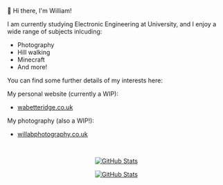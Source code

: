 👋 Hi there, I'm William!

I am currently studying Electronic Engineering at University, and I enjoy a wide range of subjects inlcuding:
- Photography
- Hill walking
- Minecraft
- And more!

You can find some further details of my interests here:

My personal website (currently a WIP):
- <a href="https://wabetteridge.co.uk">wabetteridge.co.uk</a>

My photography (also a WIP!):
- <a href="https://willabphotography.co.uk">willabphotography.co.uk</a>


<br>

<p align="center">  
  <a href="https://github.com/William-A-B">
    <img alt="GitHub Stats" src="https://github-readme-streak-stats.herokuapp.com?user=William-A-B&theme=transparent&hide_border=true&border_radius=0"/>
  </a>
</p>

<p align="center">
  <a href="https://github.com/anuraghazra/github-readme-stats">
    <img alt="GitHub Stats" src="https://github-readme-stats.vercel.app/api/top-langs/?username=william-a-b&layout=compact&theme=dark"/>
  </a>
</p>
